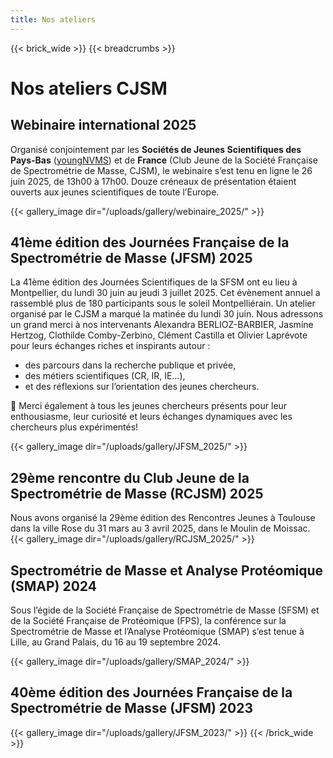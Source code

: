 ```yaml
---
title: Nos ateliers
---
```


{{< brick_wide >}}
{{< breadcrumbs >}}


# Nos ateliers CJSM


## Webinaire international 2025

Organisé conjointement par les **Sociétés de Jeunes Scientifiques des Pays-Bas** ([youngNVMS](https://www.nvms.nl/index.php/young-nvms/)) et de **France** (Club Jeune de la Société Française de Spectrométrie de Masse, CJSM), le webinaire s’est tenu en ligne le 26 juin 2025, de 13h00 à 17h00. Douze créneaux de présentation étaient ouverts aux jeunes scientifiques de toute l’Europe. 

{{< gallery_image dir="/uploads/gallery/webinaire_2025/" >}}

## 41ème édition des Journées Française de la Spectrométrie de Masse (JFSM) 2025

La 41ème édition des Journées Scientifiques de la SFSM ont eu lieu à Montpellier, du lundi 30 juin au jeudi 3 juillet 2025. Cet évènement annuel a rassemblé plus de 180 participants sous le soleil Montpelliérain. Un atelier organisé par le CJSM a marqué la matinée du lundi 30 juin. Nous adressons un grand merci à nos intervenants  Alexandra BERLIOZ-BARBIER, Jasmine Hertzog, Clothilde Comby-Zerbino, Clément Castilla et Olivier Laprévote pour leurs échanges riches et inspirants autour :
- des parcours dans la recherche publique et privée,
- des métiers scientifiques (CR, IR, IE…),
- et des réflexions sur l’orientation des jeunes chercheurs.

👏 Merci également à tous les jeunes chercheurs présents pour leur enthousiasme, leur curiosité et leurs échanges dynamiques avec les chercheurs plus expérimentés!

{{< gallery_image dir="/uploads/gallery/JFSM_2025/" >}}

## 29ème rencontre du Club Jeune de la Spectrométrie de Masse (RCJSM) 2025

Nous avons organisé la 29ème édition des Rencontres Jeunes à Toulouse dans la ville Rose du 31 mars au 3 avril 2025, dans le Moulin de Moissac. 
{{< gallery_image dir="/uploads/gallery/RCJSM_2025/" >}}

## Spectrométrie de Masse et Analyse Protéomique (SMAP) 2024

Sous l’égide de la Société Française de Spectrométrie de Masse (SFSM) et de la Société Française de Protéomique (FPS), la conférence sur la Spectrométrie de Masse et l’Analyse Protéomique (SMAP) s’est tenue à Lille, au Grand Palais, du 16 au 19 septembre 2024.

{{< gallery_image dir="/uploads/gallery/SMAP_2024/" >}}

## 40ème édition des Journées Française de la Spectrométrie de Masse (JFSM) 2023
{{< gallery_image dir="/uploads/gallery/JFSM_2023/" >}}
{{< /brick_wide >}}